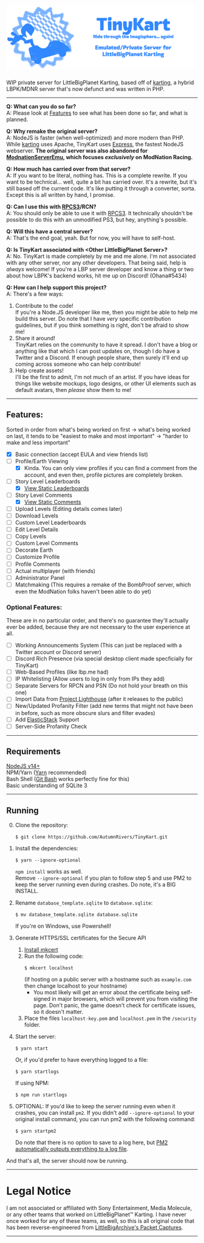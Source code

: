 # ![TinyKart](./images/TinyKartBanner.png)
WIP private server for LittleBigPlanet Karting, based off of [karting], a hybrid LBPK/MDNR server that's now defunct and was written in PHP.

---

**Q: What can you do so far?**  
A: Please look at [Features](#features) to see what has been done so far, and what is planned.

**Q: Why remake the original server?**  
A: NodeJS is faster (when well-optimized) and more modern than PHP. While [karting] uses Apache, TinyKart uses [Express], the fastest NodeJS webserver. **The original server was also abandoned for [ModnationServerEmu](https://github.com/derole1/ModnationServerEmu), which focuses *exclusively* on ModNation Racing.**

**Q: How much has carried over from that server?**  
A: If you want to be literal, nothing has. This is a complete rewrite. If you want to be technical... well, quite a bit has carried over. It's a rewrite, but it's still based off the current code. It's like putting it through a converter, sorta. Except this is all written by hand, I promise.

**Q: Can I use this with [RPCS3]/RCN?**  
A: You should only be able to use it with [RPCS3]. It technically shouldn't be possible to do this with an unmodified PS3, but hey, anything's possible.  
  
**Q: Will this have a central server?**  
A: That's the end goal, yeah. But for now, you will have to self-host.

**Q: Is TinyKart associated with \<Other LittleBigPlanet Server\>?**  
A: No. TinyKart is made completely by me and me alone. I'm not associated with any other server, nor any other developers. That being said, help is *always* welcome! If you're a LBP server developer and know a thing or two about how LBPK's backend works, hit me up on Discord! (Ohana#5434)

**Q: How can I help support this project?**  
A: There's a few ways:
1. Contribute to the code!  
    If you're a Node.JS developer like me, then you might be able to help me build this server. Do note that I have *very* specific contribution guidelines, but if you think something is right, don't be afraid to show me!
2. Share it around!  
    TinyKart relies on the community to have it spread. I don't have a blog or anything like that which I can post updates on, though I do have a Twitter and a Discord. If enough people share, then surely it'll end up coming across someone who can help contribute!
3. Help create assets!  
    I'll be the first to admit, I'm not much of an artist. If you have ideas for things like website mockups, logo designs, or other UI elements such as default avatars, then *please* show them to me!

---

## Features:
Sorted in order from what's being worked on first -> what's being worked on last, it tends to be "easiest to make and most important" -> "harder to make and less important"
* [x] Basic connection (accept EULA and view friends list)
* [ ] Profile/Earth Viewing
    * [x] Kinda. You can only view profiles if you can find a comment from the account, and even then, profile pictures are completely broken.
* [ ] Story Level Leaderboards
    * [x] [View Static Leaderboards](https://www.youtube.com/watch?v=EPwTjn_7nng)
* [ ] Story Level Comments
    * [x] [View Static Comments](https://www.youtube.com/watch?v=EPwTjn_7nng)
* [ ] Upload Levels (Editing details comes later)
* [ ] Download Levels
* [ ] Custom Level Leaderboards
* [ ] Edit Level Details
* [ ] Copy Levels
* [ ] Custom Level Comments
* [ ] Decorate Earth
* [ ] Customize Profile
* [ ] Profile Comments
* [ ] Actual multiplayer (with friends)
* [ ] Administrator Panel
* [ ] Matchmaking (This requires a remake of the BombProof server, which even the ModNation folks haven't been able to do yet)

### Optional Features:
These are in no particular order, and there's no guarantee they'll actually ever be added, because they are not necessary to the user experience at all.
* [ ] Working Announcements System (This can just be replaced with a Twitter account or Discord server)
* [ ] Discord Rich Presence (via special desktop client made specficially for TinyKart)
* [ ] Web-Based Profiles (like lbp.me had)
* [ ] IP Whitelisting (Allow users to log in only from IPs they add)
* [ ] Separate Servers for RPCN and PSN (Do not hold your breath on this one)
* [ ] Import Data from [Project Lighthouse](https://github.com/LBPUnion/ProjectLighthouse) (after it releases to the public)
* [ ] New/Updated Profanity Filter (add new terms that might not have been in before, such as more obscure slurs and filter evades)
* [ ] Add [ElasticStack](https://www.elastic.co/elastic-stack/) Support
* [ ] Server-Side Profanity Check

---

## Requirements
[NodeJS v14+](https://nodejs.org/en/download/)  
NPM/Yarn ([Yarn](https://yarnpkg.com/getting-started/install) recommended)  
Bash Shell ([Git Bash](https://git-scm.com/downloads) works perfectly fine for this)  
Basic understanding of SQLite 3

---

## Running
0. Clone the repository:
    ```console
    $ git clone https://github.com/AutumnRivers/TinyKart.git
    ```

1. Install the dependencies:
    ```console
    $ yarn --ignore-optional
    ```
    `npm install` works as well.  
    Remove `--ignore-optional` if you plan to follow step 5 and use PM2 to keep the server running even during crashes. Do note, it's a BIG INSTALL.

2. Rename `database_template.sqlite` to `database.sqlite`:
    ```console
    $ mv database_template.sqlite database.sqlite
    ```
    If you're on Windows, use Powershell!

3. Generate HTTPS/SSL certificates for the Secure API
    1. [Install mkcert](https://github.com/FiloSottile/mkcert/blob/master/README.md#installation)
    2. Run the following code:
        ```console
        $ mkcert localhost
        ```
        (If hosting on a public server with a hostname such as `example.com` then change localhost to your hostname)
        * You most likely will get an error about the certificate being self-signed in major browsers, which will prevent you from visiting the page. Don't panic, the game doesn't check for certificate issues, so it doesn't matter.
    3. Place the files `localhost-key.pem` and `localhost.pem` in the `/security` folder.

4. Start the server:
    ```console
    $ yarn start
    ```
    Or, if you'd prefer to have everything logged to a file:
    ```console
    $ yarn startlogs
    ```
    If using NPM:
    ```console
    $ npm run startlogs
    ```

5. OPTIONAL: If you'd like to keep the server running even when it crashes, you can install `pm2`. If you didn't add `--ignore-optional` to your original install command, you can run pm2 with the following command:
    ```console
    $ yarn startpm2
    ```
    Do note that there is no option to save to a log here, but [PM2 automatically outputs everything to a log file](https://stackoverflow.com/a/55828215/9146479).

And that's all, the server should now be running.

---

# Legal Notice
I am not associated or affiliated with Sony Entertainment, Media Molecule, or any other teams that worked on LittleBigPlanet™ Karting. I have never once worked for any of these teams, as well, so this is all original code that has been reverse-engineered from [LittleBigArchive's Packet Captures](https://littlebigarchive.com/LittleBigPlanet-Karting/).

---

[karting]: https://github.com/Gamer4647/karting-archive
[Express]: https://www.npmjs.com/package/express
[RPCS3]: https://rpcs3.net/
